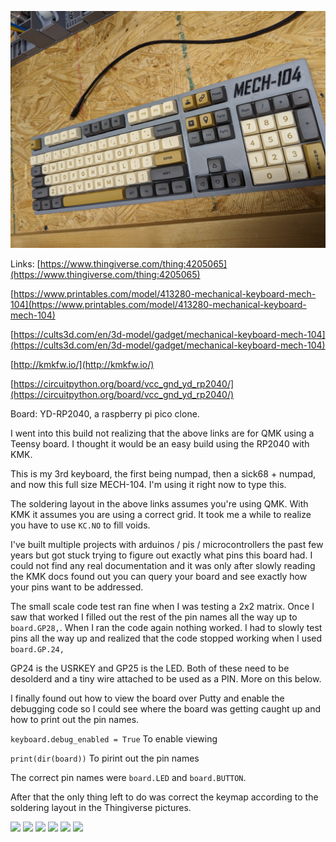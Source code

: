 ![Grey 3d printed keyboard mech-104](/keyboards/mech104/mech104.jpg)


Links:
[https://www.thingiverse.com/thing:4205065](https://www.thingiverse.com/thing:4205065)

[https://www.printables.com/model/413280-mechanical-keyboard-mech-104](https://www.printables.com/model/413280-mechanical-keyboard-mech-104)

[https://cults3d.com/en/3d-model/gadget/mechanical-keyboard-mech-104](https://cults3d.com/en/3d-model/gadget/mechanical-keyboard-mech-104)

[http://kmkfw.io/](http://kmkfw.io/)

[https://circuitpython.org/board/vcc_gnd_yd_rp2040/](https://circuitpython.org/board/vcc_gnd_yd_rp2040/)

Board: YD-RP2040, a raspberry pi pico clone. 

I went into this build not realizing that the above links are for QMK using a Teensy board. I thought it would be an easy build using the RP2040 with KMK. 

This is my 3rd keyboard, the first being numpad, then a sick68 + numpad, and now this full size MECH-104. I'm using it right now to type this. 

The soldering layout in the above links assumes you're using QMK. With KMK it assumes you are using a correct grid. It took me a while to realize you have to use ```KC.NO``` to fill voids. 

I've built multiple projects with arduinos / pis / microcontrollers the past few years but got stuck trying to figure out exactly what pins this board had. I could not find any real documentation and it was only after slowly reading the KMK docs found out you can query your board and see exactly how your pins want to be addressed. 

The small scale code test ran fine when I was testing a 2x2 matrix. Once I saw that worked I filled out the rest of the pin names all the way up to ```board.GP28,```. When I ran the code again nothing worked. I had to slowly test pins all the way up and realized that the code stopped working when I used ```board.GP.24,```

GP24 is the USRKEY and GP25 is the LED. Both of these need to be desolderd and a tiny wire attached to be used as a PIN. More on this below. 

I finally found out how to view the board over Putty and enable the debugging code so I could see where the board was getting caught up and how to print out the pin names. 

```keyboard.debug_enabled = True``` To enable viewing 

```print(dir(board))``` To pirint out the pin names

The correct pin names were ```board.LED``` and ```board.BUTTON```.

After that the only thing left to do was correct the keymap according to the soldering layout in the Thingiverse pictures. 



![](/keyboards/mech104/yd-rp2040pinout.jpg)
![](/keyboards/mech104/mech104back.jpg)
![](/keyboards/mech104/mech104backwire1.jpg)
![](/keyboards/mech104/mech104backwire2.jpg)
![](/keyboards/mech104/board1.jpg)
![](/keyboards/mech104/board2.jpg)